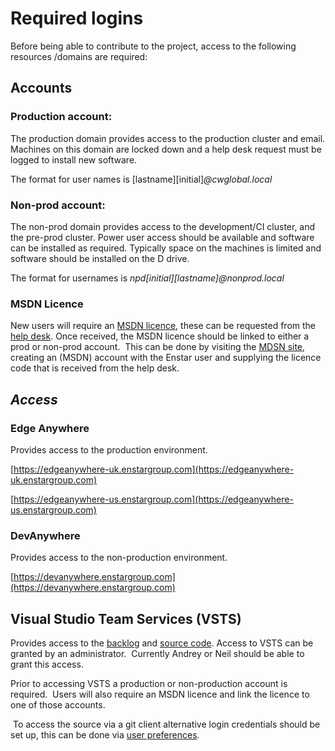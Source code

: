 # Required logins

Before being able to contribute to the project, access to the following resources /domains are required:

## Accounts

### **Production account**:

The production domain provides access to the production cluster and email. Machines on this domain are locked down and a help desk request must be logged to install new software.

The format for user names is [lastname][initial]_<lastname><initial>@cwglobal.local</initial></lastname>_

### **Non-prod account**:

The non-prod domain provides access to the development/CI cluster, and the pre-prod cluster. Power user access should be available and software can be installed as required. Typically space on the machines is limited and software should be installed on the D drive.

The format for usernames is _npd[initial][lastname]<initial><lastname>@nonprod.local</lastname></initial>_

### MSDN Licence

New users will require an [MSDN licence](https://my.visualstudio.com/subscriptions), these can be requested from the [help desk](https://enstar.service-now.com/). Once received, the MSDN licence should be linked to either a prod or non-prod account.  This can be done by visiting the [MDSN site](https://my.visualstudio.com/subscriptions), creating an (MSDN) account with the Enstar user and supplying the licence code that is received from the help desk.

## _Access_

### Edge Anywhere

Provides access to the production environment.

[https://edgeanywhere-uk.enstargroup.com](https://edgeanywhere-uk.enstargroup.com)

[https://edgeanywhere-us.enstargroup.com](https://edgeanywhere-us.enstargroup.com)

### DevAnywhere

Provides access to the non-production environment.

[https://devanywhere.enstargroup.com](https://devanywhere.enstargroup.com)

## Visual Studio Team Services (VSTS)

Provides access to the [backlog](https://enstargroup.visualstudio.com/GlobalDataHub/_backlogs) and [source code](https://enstargroup.visualstudio.com/_git/GlobalDataHub). Access to VSTS can be granted by an administrator.  Currently Andrey or Neil should be able to grant this access.

Prior to accessing VSTS a production or non-production account is required.  Users will also require an MSDN licence and link the licence to one of those accounts.

 To access the source via a git client alternative login credentials should be set up, this can be done via [user preferences](https://enstargroup.visualstudio.com/_details/security/altcreds).